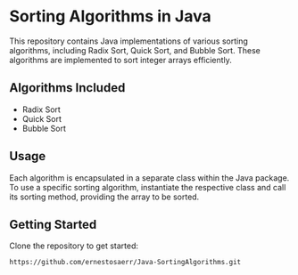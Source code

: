 # Sorting Algorithms in Java

This repository contains Java implementations of various sorting algorithms, including Radix Sort, Quick Sort, and Bubble Sort. These algorithms are implemented to sort integer arrays efficiently.

## Algorithms Included

- Radix Sort
- Quick Sort
- Bubble Sort

## Usage

Each algorithm is encapsulated in a separate class within the Java package. To use a specific sorting algorithm, instantiate the respective class and call its sorting method, providing the array to be sorted.

## Getting Started

Clone the repository to get started:

```bash
https://github.com/ernestosaerr/Java-SortingAlgorithms.git
